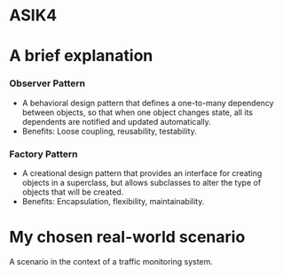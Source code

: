# ASIK4
# A brief explanation
### Observer Pattern
- A behavioral design pattern that defines a one-to-many dependency between objects, so that when one object changes state, all its dependents are notified and updated automatically.
- Benefits: Loose coupling, reusability, testability. 

### Factory Pattern
- A creational design pattern that provides an interface for creating objects in a superclass, but allows subclasses to alter the type of objects that will be created.
- Benefits: Encapsulation, flexibility, maintainability.

# My chosen real-world scenario
A scenario in the context of a traffic monitoring system.
